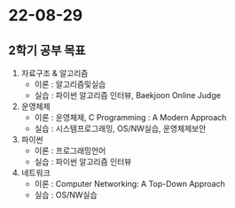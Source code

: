 # 22-08-29

## 2학기 공부 목표
1. 자료구조 & 알고리즘
    - 이론 : 알고리즘및실습
    - 실습 : 파이썬 알고리즘 인터뷰, Baekjoon Online Judge
2. 운영체제
    - 이론 : 운영체제, C Programming : A Modern Approach
    - 실습 : 시스템프로그래밍, OS/NW실습, 운영체제보안
3. 파이썬
    - 이론 : 프로그래밍언어
    - 실습 : 파이썬 알고리즘 인터뷰
4. 네트워크
    - 이론 : Computer Networking: A Top-Down Approach
    - 실습 : OS/NW실습